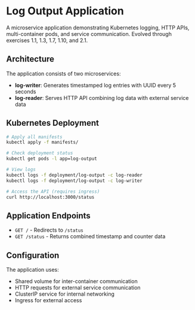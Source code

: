# Log Output Application

A microservice application demonstrating Kubernetes logging, HTTP APIs, multi-container pods, and service communication. Evolved through exercises 1.1, 1.3, 1.7, 1.10, and 2.1.

## Architecture

The application consists of two microservices:

- **log-writer**: Generates timestamped log entries with UUID every 5 seconds
- **log-reader**: Serves HTTP API combining log data with external service data

## Kubernetes Deployment

```bash
# Apply all manifests
kubectl apply -f manifests/

# Check deployment status
kubectl get pods -l app=log-output

# View logs
kubectl logs -f deployment/log-output -c log-reader
kubectl logs -f deployment/log-output -c log-writer

# Access the API (requires ingress)
curl http://localhost:3000/status
```

## Application Endpoints

- `GET /` - Redirects to `/status`
- `GET /status` - Returns combined timestamp and counter data

## Configuration

The application uses:

- Shared volume for inter-container communication
- HTTP requests for external service communication
- ClusterIP service for internal networking
- Ingress for external access
